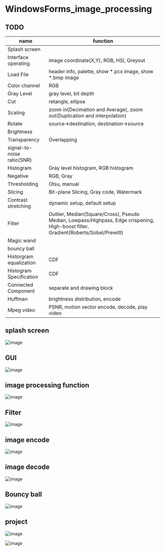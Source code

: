 # WindowsForms_image_processing
## TODO
|name|function|
|-|-|
|Splash screen||
|Interface operating| image coordinate(X,Y), RGB, HSI, Greyout|
|Load File| header info, palette, show *.pcx image, show *.bmp image|
|Color channel| RGB|
|Gray Level| gray level, bit depth|
|Cut| retangle, ellipse|
|Scaling| zoom in(Decimation and Average), zoom out(Duplication and interpolation)|
|Rotate| source->destination, destination->source|
|Brightness||
|Transparency| Overlapping|
|signal-to-noise ratio(SNR)|
|Histogram| Gray level histogram, RGB histogram|
|Negative| RGB, Gray|
|Thresholding| Otsu, manual|
|Slicing| Bit-plane Slicing, Gray code, Watermark|
|Contrast stretching| dynamic setup, default setup|
|Filter| Outlier, Median(Square/Cross), Pseudo Median, Lowpass/Highpass, Edge crispening, High-boost filter, Gradient(Roberts/Sobel/Prewitt)|
|Magic wand|
|bouncy ball|
|Historgram equalization| CDF|
|Histogram Specification| CDF|
|Connected Component| separate and drawing block|
|Huffman| brightness distribution, encode|
|Mpeg video| PSNR, motion vector encode, decode, play video|


## splash screen

![image](https://user-images.githubusercontent.com/60963526/178909629-1ab48f9e-fea0-4559-9fa7-fc6961dc5e3e.png)


## GUI
![image](https://user-images.githubusercontent.com/60963526/178910268-04beab42-45fc-4b4f-88a4-c1c6e5f9f704.png)


## image processing function
![image](https://user-images.githubusercontent.com/60963526/178910396-458127c4-9009-4961-be0c-7d85f8323694.png)

## Filter
![image](https://user-images.githubusercontent.com/60963526/178910509-f91de112-4db0-4164-a711-61648dc3c8a3.png)

## image encode
![image](https://user-images.githubusercontent.com/60963526/178911550-6f0d06c0-9149-4448-b1cd-8fbc4d55f143.png)


## image decode
![image](https://user-images.githubusercontent.com/60963526/178910956-395717f9-4d8b-432d-8205-8d712f727a17.png)

## Bouncy ball
![image](https://user-images.githubusercontent.com/60963526/178911679-03393222-76f6-45e7-9f85-0aa39ae5dbcd.png)

## project
![image](https://user-images.githubusercontent.com/60963526/178911872-6dec167e-4cc8-482a-b987-d8dea8e6acd1.png)

![image](https://user-images.githubusercontent.com/60963526/178911985-38f0af32-6192-4236-a91b-cd750665403a.png)

